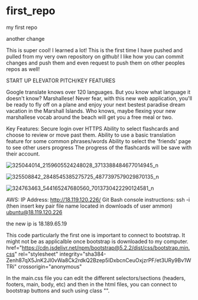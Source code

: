 # first_repo
my first repo 

another change

This is super cool! I learned a lot! This is the first time I have pushed and pulled from my very own repository on github! I like how you can commit changes and push them and even request to push them on other peoples repos as well! 

START UP ELEVATOR PITCH/KEY FEATURES

Google translate knows over 120 languages. But you know what language it doesn't know? Marshallese!
Never fear, with this new web application, you'll be ready to fly off on a plane and enjoy your next bestest paradise dream vacation in the Marshall Islands. Who knows, maybe flexing your new marshallese vocab around the beach will get you a free meal or two. 

Key Features: 
Secure login over HTTPS
Ability to select flashcards and choose to review or move past them. 
Ability to use a basic translation feature for some common phrases/words
Ability to select the 'friends' page to see other users progress
The progress of the flashcards will be save with their account. 

![325044014_2159605524248028_3713388484677014945_n](https://user-images.githubusercontent.com/123523238/215225773-5a045152-cf2d-4abc-ac01-76427fd74635.jpg)

![325508842_2848545385275725_4877397579029870135_n](https://user-images.githubusercontent.com/123523238/215225785-6a714c9c-06b2-467d-8ab3-248f3c1e2f45.jpg)

![324763463_544165247680560_7013730422290124581_n](https://user-images.githubusercontent.com/123523238/215225790-713bf980-885d-4e40-b7ef-8d293a74b4b6.jpg)


AWS: IP Address: http://18.119.120.226/
Git Bash console instructions: ssh -i (then insert key pair file name located in downloads of user ammon) ubuntu@18.119.120.226

the new ip is 18.189.65.19

This code particularly the first one is important to connect to bootstrap. It might not be as applicalble once bootstrap is downloaded to my computer. 
href="https://cdn.jsdelivr.net/npm/bootstrap@5.2.2/dist/css/bootstrap.min.css"
      rel="stylesheet"
      integrity="sha384-Zenh87qX5JnK2Jl0vWa8Ck2rdkQ2Bzep5IDxbcnCeuOxjzrPF/et3URy9Bv1WTRi"
      crossorigin="anonymous"
      
In the main.css file you can edit the different selectors/sections (headers, footers, main, body, etc) and then in the html files, you can connect to bootstrap buttons and such using class "". 
